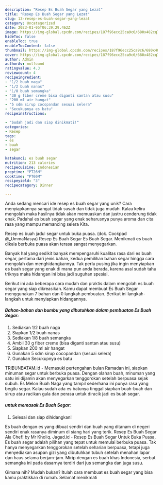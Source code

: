 ```yaml
---
description: "Resep Es Buah Segar yang Lezat"
title: "Resep Es Buah Segar yang Lezat"
slug: 13-resep-es-buah-segar-yang-lezat
category: Uncategorized
date: 2023-01-05T06:39:29.462Z
image: https://img-global.cpcdn.com/recipes/187f96ecc25ca9c6/680x482cq70/es-buah-segar-foto-resep-utama.jpg
hideToc: false
enableToc: true
enableTocContent: false
thumbnail: https://img-global.cpcdn.com/recipes/187f96ecc25ca9c6/680x482cq70/es-buah-segar-foto-resep-utama.jpg
cover: https://img-global.cpcdn.com/recipes/187f96ecc25ca9c6/680x482cq70/es-buah-segar-foto-resep-utama.jpg
author: Admin
authorAv: notfound
ratingvalue: 4.3
reviewcount: 4
recipeingredient:
- "1/2 buah naga"
- "1/2 buah nanas"
- "1/8 buah semangka"
- "30 g fiber creme bisa diganti santan atau susu"
- "200 ml air hangat"
- "5 sdm sirup cocopandan sesuai selera"
- "Secukupnya es batu"
recipeinstructions:

- "Sudah jadi dan siap dinikmati!"
categories:
- Resep
tags:
- es
- buah
- segar

katakunci: es buah segar 
nutrition: 213 calories
recipecuisine: Indonesian
preptime: "PT26M"
cooktime: "PT60M"
recipeyield: "3"
recipecategory: Dinner

---
```





Anda sedang mencari ide resep es buah segar yang unik? Cara menyiapkannya sangat tidak susah dan tidak juga mudah. Kalau keliru mengolah maka hasilnya tidak akan memuaskan dan justru cenderung tidak enak. Padahal es buah segar yang enak seharusnya punya aroma dan cita rasa yang mampu memancing selera Kita.





Resep es buah jadul segar untuk buka puasa. (dok. Cookpad @_UmmaNasya) Resep Es Buah Segar Es Buah Segar. Menikmati es buah dikala berbuka puasa akan terasa sangat menyegarkan.

Banyak hal yang sedikit banyak mempengaruhi kualitas rasa dari es buah segar, pertama dari jenis bahan, kedua pemilihan bahan segar hingga cara mengolah dan menghidangkannya. Tak perlu pusing jika ingin menyiapkan es buah segar yang enak di mana pun anda berada, karena asal sudah tahu triknya maka hidangan ini bisa jadi suguhan spesial.






Berikut ini ada beberapa cara mudah dan praktis dalam mengolah es buah segar yang siap dikreasikan. Kamu dapat membuat Es Buah Segar menggunakan 7 bahan dan 0 langkah pembuatan. Berikut ini langkah-langkah untuk menyiapkan hidangannya.

<!--inarticleads1-->

##### Bahan-bahan dan bumbu yang dibutuhkan dalam pembuatan Es Buah Segar:

1. Sediakan 1/2 buah naga
1. Siapkan 1/2 buah nanas
1. Sediakan 1/8 buah semangka
1. Ambil 30 g fiber creme (bisa diganti santan atau susu)
1. Siapkan 200 ml air hangat
1. Gunakan 5 sdm sirup cocopandan (sesuai selera)
1. Gunakan Secukupnya es batu


TRIBUNBATAM.id - Memasuki pertengahan bulan Ramadan ini, siapkan minuman segar untuk berbuka puasa. Dengan olahan buah, minuman yang satu ini dijamin akan menyegarkan tenggorokan setelah berpuasa sejak subuh. Es Melon Buah Naga yang tampil sederhana ini punya rasa yang begitu segar. Kalau sudah ada es batunya tinggal siapkan buah-buah dan sirup atau racikan gula dan perasa untuk diracik jadi es buah segar. 

<!--inarticleads2-->

#####  untuk memasak Es Buah Segar:


1. Selesai dan siap dihidangkan!

Es buah dengan es yang dibuat sendiri dan buah yang ditanam di negeri sendiri enak rasanya diminum di siang hari yang terik. Resep Es Buah Segar Ala Chef! by Mr Kholiq. Jagad.id - Resep Es Buah Segar Untuk Buka Puasa, Es buah segar adalah pilihan yang tepat untuk memulai berbuka puasa. Tak hanya menyegarkan tenggorokan setelah seharian berpuasa, tetapi juga menyediakan asupan gizi yang dibutuhkan tubuh setelah menahan lapar dan haus selama berjam-jam. Mirip dengan es buah khas Indonesia, serbat semangka ini pada dasarnya terdiri dari jus semangka dan juga susu. 

Gimana nih? Mudah bukan? Itulah cara membuat es buah segar yang bisa kamu praktikkan di rumah. Selamat menikmati
